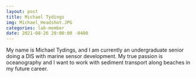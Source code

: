 ```yaml
---
layout: post
title: Michael Tydings
img: Michael_Headshot.JPG
categories: lab-member
date: 2021-08-26 20:00:00 -0400
---
```


My name is Michael Tydings, and I am currently an undergraduate senior doing a DIS with marine sensor development. My true passion is oceanography and I want to work with sediment transport along beaches in my future career.
